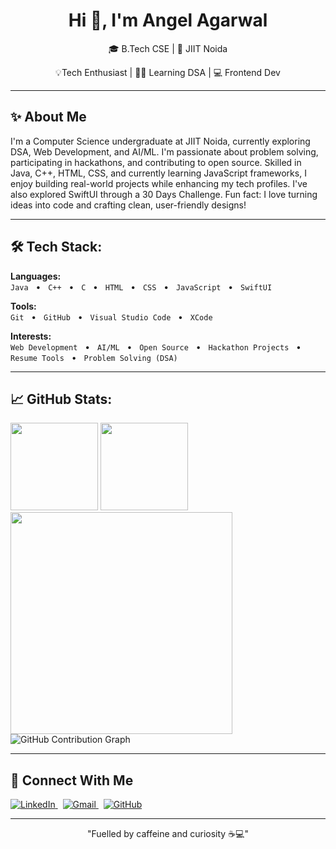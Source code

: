 <h1 align="center">Hi 👋, I'm Angel Agarwal</h1>

<p align="center">🎓 B.Tech CSE | 📍 JIIT Noida</p>
<p align="center">💡Tech Enthusiast | 👨‍💻 Learning DSA | 💻 Frontend Dev </p>

---

<h2>✨ About Me</h2>
I'm a Computer Science undergraduate at JIIT Noida, currently exploring DSA, Web Development, and AI/ML. I'm passionate about problem solving, participating in hackathons, and contributing to open source. Skilled in Java, C++, HTML, CSS, and currently learning JavaScript frameworks, I enjoy building real-world projects while enhancing my tech profiles. I've also explored SwiftUI through a 30 Days Challenge. Fun fact: I love turning ideas into code and crafting clean, user-friendly designs!
    
---

<h2>🛠️ Tech Stack:</h2> 

**Languages:**  
`Java` &nbsp;&nbsp;•&nbsp;&nbsp; `C++` &nbsp;&nbsp;•&nbsp;&nbsp; `C` &nbsp;&nbsp;•&nbsp;&nbsp; `HTML` &nbsp;&nbsp;•&nbsp;&nbsp; `CSS` &nbsp;&nbsp;•&nbsp;&nbsp; `JavaScript` &nbsp;&nbsp;•&nbsp;&nbsp; `SwiftUI` 

**Tools:**  
`Git` &nbsp;&nbsp;•&nbsp;&nbsp; `GitHub` &nbsp;&nbsp;•&nbsp;&nbsp; `Visual Studio Code` &nbsp;&nbsp;•&nbsp;&nbsp; `XCode`

**Interests:**  
`Web Development` &nbsp;&nbsp;•&nbsp;&nbsp; `AI/ML` &nbsp;&nbsp;•&nbsp;&nbsp; `Open Source` &nbsp;&nbsp;•&nbsp;&nbsp; `Hackathon Projects` &nbsp;&nbsp;•&nbsp;&nbsp; `Resume Tools` &nbsp;&nbsp;•&nbsp;&nbsp; `Problem Solving (DSA)`


---

<h2>📈 GitHub Stats:</h2>
<p align="left">
  <img src="https://github-readme-stats.vercel.app/api?username=angelagarwal2&show_icons=true&theme=nightowl" height="140px" />
  <img src="https://github-readme-stats.vercel.app/api/top-langs/?username=angelagarwal2&layout=compact&theme=nightowl" height="140px"/>
  <img src="https://github-readme-streak-stats.herokuapp.com/?user=angelagarwal2&theme=nightowl" width="355px">
  <img src="https://github-readme-activity-graph.vercel.app/graph?username=angelagarwal2&theme=nightowl&hide_border=true" alt="GitHub Contribution Graph"/>
</p>

---

<h2>💬 Connect With Me</h2>
<p>
  <a href="https://www.linkedin.com/in/angel-agarwal-97794432a/" target="_blank">
    <img alt="LinkedIn" src="https://img.shields.io/badge/LinkedIn-0077B5.svg?&style=for-the-badge&logo=linkedin&logoColor=white" />
  </a>
  &nbsp;
  <a href="mailto:angel.agarwal28feb@gmail.com" target="_blank">
    <img alt="Gmail" src="https://img.shields.io/badge/Gmail-D14836.svg?&style=for-the-badge&logo=gmail&logoColor=white" />
  </a>
  &nbsp;
  <a href="https://github.com/angelagarwal2" target="_blank">
    <img alt="GitHub" src="https://img.shields.io/badge/GitHub-181717.svg?&style=for-the-badge&logo=github&logoColor=white" />
  </a>
</p>

---

<p align="center">
"Fuelled by caffeine and curiosity ☕💻"
</p>
